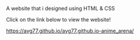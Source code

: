 A website that i designed using HTML & CSS



Click on the link below to view the website!



https://avg77.github.io/avg77.github.io-anime_arena/
